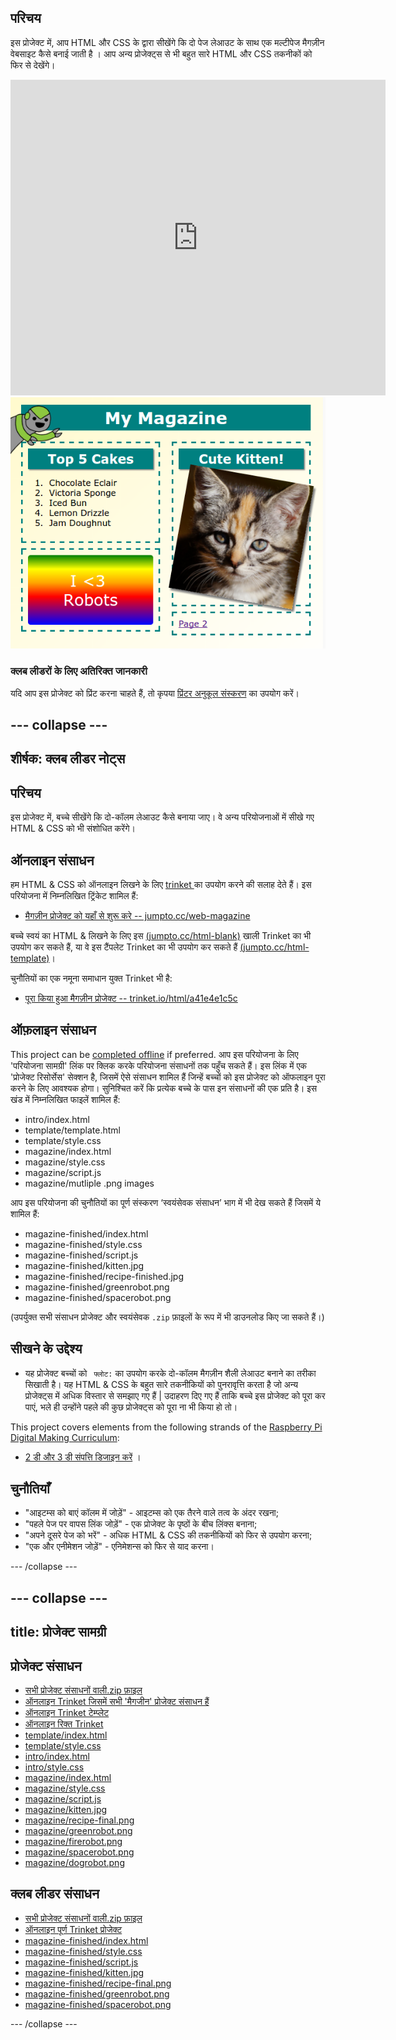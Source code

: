 ## परिचय

इस प्रोजेक्ट में, आप HTML और CSS के द्वारा सीखेंगे कि दो पेज लेआउट के साथ एक मल्टीपेज मैगज़ीन वेबसाइट कैसे बनाई जाती है । आप अन्य प्रोजेक्ट्स से भी बहुत सारे HTML और CSS तकनीकों को फिर से देखेंगे।

<div class="trinket">
  <iframe src="https://trinket.io/embed/html/a41e4e1c5c?outputOnly=true&start=result" width="600" height="505" frameborder="0" marginwidth="0" marginheight="0" allowfullscreen>
  </iframe>
  <img src="images/magazine-final.png">
</div>

### क्लब लीडरों के लिए अतिरिक्त जानकारी

यदि आप इस प्रोजेक्ट को प्रिंट करना चाहते हैं, तो कृपया [प्रिंटर अनुकूल संस्करण](https://projects.raspberrypi.org/en/projects/magazine/print) का उपयोग करें।

## \--- collapse \---

## शीर्षक: क्लब लीडर नोट्स

## परिचय

इस प्रोजेक्ट में, बच्चे सीखेंगे कि दो-कॉलम लेआउट कैसे बनाया जाए। वे अन्य परियोजनाओं में सीखे गए HTML & CSS को भी संशोधित करेंगे।

## ऑनलाइन संसाधन

हम HTML & CSS को ऑनलाइन लिखने के लिए [ trinket ](https://trinket.io/) का उपयोग करने की सलाह देते हैं। इस परियोजना में निम्नलिखित ट्रिंकेट शामिल हैं:

* [मैगज़ीन प्रोजेक्ट को यहाँ से शुरू करे -- jumpto.cc/web-magazine](http://jumpto.cc/web-magazine)

बच्चे स्वयं का HTML & लिखने के लिए इस [(jumpto.cc/html-blank)](http://jumpto.cc/html-blank) खाली Trinket का भी उपयोग कर सकते हैं, या वे इस टैंपलेट Trinket का भी उपयोग कर सकते हैं [(jumpto.cc/html-template)](http://jumpto.cc/html-template)।

चुनौतियों का एक नमूना समाधान युक्त Trinket भी है:

* [पूरा किया हुआ मैगज़ीन प्रोजेक्ट -- trinket.io/html/a41e4e1c5c](https://trinket.io/html/a41e4e1c5c)

## ऑफ़लाइन संसाधन

This project can be [completed offline](https://rpf.io/html-offline) if preferred. आप इस परियोजना के लिए 'परियोजना सामग्री' लिंक पर क्लिक करके परियोजना संसाधनों तक पहुँच सकते हैं। इस लिंक में एक 'प्रोजेक्ट रिसोर्सेस' सेक्शन है, जिसमें ऐसे संसाधन शामिल हैं जिन्हें बच्चों को इस प्रोजेक्ट को ऑफलाइन पूरा करने के लिए आवश्यक होगा। सुनिश्चित करें कि प्रत्येक बच्चे के पास इन संसाधनों की एक प्रति है। इस खंड में निम्नलिखित फाइलें शामिल हैं:

* intro/index.html
* template/template.html
* template/style.css
* magazine/index.html
* magazine/style.css
* magazine/script.js
* magazine/mutliple .png images

आप इस परियोजना की चुनौतियों का पूर्ण संस्करण ‘स्वयंसेवक संसाधन’ भाग में भी देख सकते हैं जिसमें ये शामिल हैं:

* magazine-finished/index.html
* magazine-finished/style.css
* magazine-finished/script.js
* magazine-finished/kitten.jpg
* magazine-finished/recipe-finished.jpg
* magazine-finished/greenrobot.png
* magazine-finished/spacerobot.png

(उपर्युक्त सभी संसाधन प्रोजेक्ट और स्वयंसेवक `.zip` फ़ाइलों के रूप में भी डाउनलोड किए जा सकते हैं।)

## सीखने के उद्देश्य

* यह प्रोजेक्ट बच्चों को ` फ्लोट:` का उपयोग करके दो-कॉलम मैगज़ीन शैली लेआउट बनाने का तरीका सिखाती है। यह HTML & CSS के बहुत सारे तकनीकियों को पुनरावृत्ति करता है जो अन्य प्रोजेक्ट्स में अधिक विस्तार से समझाए गए हैं | उदाहरण दिए गए हैं ताकि बच्चे इस प्रोजेक्ट को पूरा कर पाएं, भले ही उन्होंने पहले की कुछ प्रोजेक्ट्स को पूरा ना भी किया हो तो। 

This project covers elements from the following strands of the [Raspberry Pi Digital Making Curriculum](https://rpf.io/curriculum):

* [ 2 डी और 3 डी संपत्ति डिजाइन करें](https://www.raspberrypi.org/curriculum/design/creator) ।

## चुनौतियाँ

* "आइटम्स को बाएं कॉलम में जोड़ें" - आइटम्स को एक तैरने वाले तत्व के अंदर रखना;
* "पहले पेज पर वापस लिंक जोड़ें" - एक प्रोजेक्ट के पृष्ठों के बीच लिंक्स बनाना;
* "अपने दूसरे पेज को भरें" - अधिक HTML & CSS की तकनीकियों को फिर से उपयोग करना;
* "एक और एनीमेशन जोड़ें" - एनिमेशन्स को फिर से याद करना।

\--- /collapse \---

## \--- collapse \---

## title: प्रोजेक्ट सामग्री

## प्रोजेक्ट संसाधन

* [सभी प्रोजेक्ट संसाधनों वाली.zip फ़ाइल](https://rpf.io/p/en/magazine-go)
* [ऑनलाइन Trinket जिसमें सभी 'मैगजीन' प्रोजेक्ट संसाधन हैं](http://jumpto.cc/web-magazine)
* [ऑनलाइन Trinket टेम्प्लेट](http://jumpto.cc/trinket-template)
* [ऑनलाइन रिक्त Trinket](http://jumpto.cc/trinket-blank)
* [template/index.html](resources/template-index.html)
* [template/style.css](resources/template-style.css)
* [intro/index.html](resources/intro-index.html)
* [intro/style.css](resources/intro-style.css)
* [magazine/index.html](resources/magazine-index.html)
* [magazine/style.css](resources/magazine-style.css)
* [magazine/script.js](resources/magazine-script.js)
* [magazine/kitten.jpg](resources/magazine-kitten.jpg)
* [magazine/recipe-final.png](resources/magazine-recipe-final.png)
* [magazine/greenrobot.png](resources/magazine-greenrobot.png)
* [magazine/firerobot.png](resources/magazine-firerobot.png)
* [magazine/spacerobot.png](resources/magazine-spacerobot.png)
* [magazine/dogrobot.png](resources/magazine-dogrobot.png)

## क्लब लीडर संसाधन

* [सभी प्रोजेक्ट संसाधनों वाली.zip फ़ाइल](https://rpf.io/p/en/magazine-go)
* [ऑनलाइन पूर्ण Trinket प्रोजेक्ट](https://trinket.io/html/a41e4e1c5c)
* [magazine-finished/index.html](resources/magazine-finished-index.html)
* [magazine-finished/style.css](resources/magazine-finished-style.css)
* [magazine-finished/script.js](resources/magazine-finished-script.js)
* [magazine-finished/kitten.jpg](resources/magazine-finished-kitten.jpg)
* [magazine-finished/recipe-final.png](resources/magazine-finished-recipe-final.png)
* [magazine-finished/greenrobot.png](resources/magazine-finished-greenrobot.png)
* [magazine-finished/spacerobot.png](resources/magazine-finished-spacerobot.png)

\--- /collapse \---